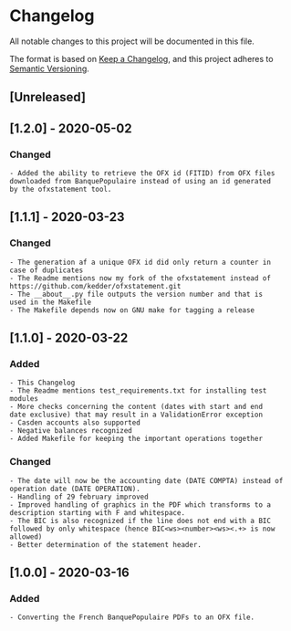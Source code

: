 # Changelog

All notable changes to this project will be documented in this file.

The format is based on [Keep a Changelog](https://keepachangelog.com/en/1.0.0/),
and this project adheres to [Semantic Versioning](https://semver.org/spec/v2.0.0.html).

## [Unreleased]

## [1.2.0] - 2020-05-02

### Changed

	- Added the ability to retrieve the OFX id (FITID) from OFX files
	downloaded from BanquePopulaire instead of using an id generated
	by the ofxstatement tool.

## [1.1.1] - 2020-03-23

### Changed

	- The generation af a unique OFX id did only return a counter in
	case of duplicates
	- The Readme mentions now my fork of the ofxstatement instead of
	https://github.com/kedder/ofxstatement.git
	- The __about__.py file outputs the version number and that is
	used in the Makefile
	- The Makefile depends now on GNU make for tagging a release

## [1.1.0] - 2020-03-22

### Added

	- This Changelog
	- The Readme mentions test_requirements.txt for installing test modules
	- More checks concerning the content (dates with start and end
	date exclusive) that may result in a ValidationError exception
	- Casden accounts also supported
	- Negative balances recognized
	- Added Makefile for keeping the important operations together

### Changed

	- The date will now be the accounting date (DATE COMPTA) instead of operation date (DATE OPERATION).
	- Handling of 29 february improved
	- Improved handling of graphics in the PDF which transforms to a
	description starting with F and whitespace.
	- The BIC is also recognized if the line does not end with a BIC
	followed by only whitespace (hence BIC<ws><number><ws><.+> is now
	allowed)
	- Better determination of the statement header.

## [1.0.0] - 2020-03-16

### Added

	- Converting the French BanquePopulaire PDFs to an OFX file.
